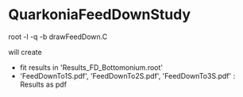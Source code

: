 # QuarkoniaFeedDownStudy

root -l -q -b drawFeedDown.C

will create 
- fit results in 'Results_FD_Bottomonium.root'  
- 'FeedDownTo1S.pdf', 'FeedDownTo2S.pdf', 'FeedDownTo3S.pdf' : Results as pdf 
